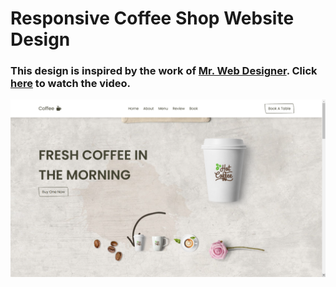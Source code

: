 # Responsive Coffee Shop Website Design
### This design is inspired by the work of [Mr. Web Designer]([https://www.youtube.com/@MrWebDesignerAnas](https://rukonuzzamantopu.github.io/coffe-shop-webpage/)). Click [here]([https://youtu.be/52sKmRsk7xU](https://rukonuzzamantopu.github.io/coffe-shop-webpage/)) to watch the video.

![preview img](/preview.png)
